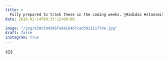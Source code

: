 ```yaml
---
title: >
  Fully prepared to trash these in the coming weeks. 👟#adidas #stansmith #vsco #VSCOfilm
date: 2016-02-14T09:37:12+00:00

image: "/img/930c594286fa88164b7cad392111779e.jpg"
draft: false
instagram: true
---
```


{{<photo src="/img/930c594286fa88164b7cad392111779e.jpg">}}
